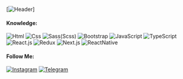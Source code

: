 [![Header](https://ibb.co/jyqzntZ)]

#### Knowledge:
![Html](https://img.shields.io/badge/-Html-000000?style=for-the-badge&logo=html&logoColor=E9D54D)
![Css](https://img.shields.io/badge/-Css-000000?style=for-the-badge&logo=html&logoColor=000000)
![Sass(Scss)](https://img.shields.io/badge/-Sass(Scss)-000000?style=for-the-badge&logo=html&logoColor=E74C3C)
![Bootstrap](https://img.shields.io/badge/-Bootstrap-000000?style=for-the-badge&logo=html&logoColor=E9D54D)
![JavaScript](https://img.shields.io/badge/-JavaScript-000000?style=for-the-badge&logo=html&logoColor=E9D54D)
![TypeScript](https://img.shields.io/badge/-TypeScript-000000?style=for-the-badge&logo=html&logoColor=E9D54D)
![React.js](https://img.shields.io/badge/-React-000000?style=for-the-badge&logo=html&logoColor=E9D54D)
![Redux](https://img.shields.io/badge/-Redux-000000?style=for-the-badge&logo=html&logoColor=E9D54D)
![Next.js](https://img.shields.io/badge/-Next-000000?style=for-the-badge&logo=html&logoColor=E9D54D)
![ReactNative](https://img.shields.io/badge/-ReactNative-000000?style=for-the-badge&logo=html&logoColor=E9D54D)


#### Follow Me:
[![Instagram](https://img.shields.io/badge/-Instagram-000000?style=for-the-badge&logo=instagram&logoColor=BD2B90)](https://www.instagram.com/artyom__vardanyan/?r=nametag)
[![Telegram](https://img.shields.io/badge/-Telegram-000000?style=for-the-badge&logo=telegram&logoColor=27a0d9)](https://t.me/ArtyomVardanyan)
